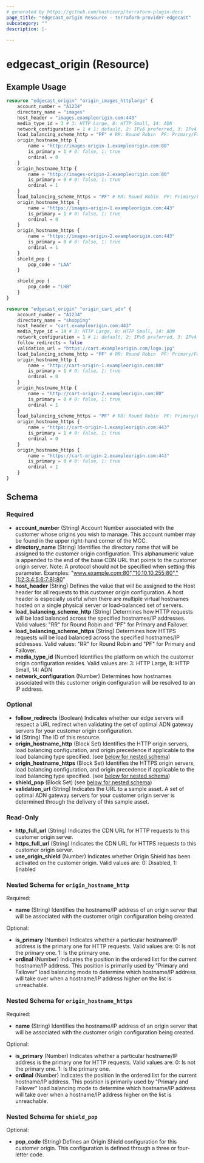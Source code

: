 ```yaml
---
# generated by https://github.com/hashicorp/terraform-plugin-docs
page_title: "edgecast_origin Resource - terraform-provider-edgecast"
subcategory: ""
description: |-
  
---
```


# edgecast_origin (Resource)



## Example Usage

```terraform
resource "edgecast_origin" "origin_images_httplarge" {
    account_number = "A1234"
    directory_name = "images"
    host_header = "images.exampleorigin.com:443"
    media_type_id = 3 # 3: HTTP Large, 8: HTTP Small, 14: ADN
    network_configuration = 1 # 1: default, 2: IPv6 preferred, 3: IPv4 preferred, 4: IPv4 only, 5: IPv6 only
    load_balancing_scheme_http = "PF" # RR: Round Robin  PF: Primary/Failover.
    origin_hostname_http {
        name = "http://images-origin-1.exampleorigin.com:80"
        is_primary = 1 # 0: false, 1: true
        ordinal = 0
    }
    origin_hostname_http {
        name = "http://images-origin-2.exampleorigin.com:80"
        is_primary = 0 # 0: false, 1: true
        ordinal = 1
    }
    load_balancing_scheme_https = "PF" # RR: Round Robin  PF: Primary/Failover.
    origin_hostname_https {
        name = "https://images-origin-1.exampleorigin.com:443"
        is_primary = 1 # 0: false, 1: true
        ordinal = 0
    }
    origin_hostname_https {
        name = "https://images-origin-2.exampleorigin.com:443"
        is_primary = 0 # 0: false, 1: true
        ordinal = 1
    }
    shield_pop {
        pop_code = "LAA"
    }

    shield_pop {
        pop_code = "LHB"
    }
}

resource "edgecast_origin" "origin_cart_adn" {
    account_number = "A1234"
    directory_name = "shopping"
    host_header = "cart.exampleorigin.com:443"
    media_type_id = 14 # 3: HTTP Large, 8: HTTP Small, 14: ADN
    network_configuration = 1 # 1: default, 2: IPv6 preferred, 3: IPv4 preferred, 4: IPv4 only, 5: IPv6 only
    follow_redirects = false
    validation_url = "https://cart.exampleorigin.com/logo.jpg"
    load_balancing_scheme_http = "PF" # RR: Round Robin  PF: Primary/Failover.
    origin_hostname_http {
        name = "http://cart-origin-1.exampleorigin.com:80"
        is_primary = 1 # 0: false, 1: true
        ordinal = 0
    }
    origin_hostname_http {
        name = "http://cart-origin-2.exampleorigin.com:80"
        is_primary = 0 # 0: false, 1: true
        ordinal = 1
    }
    load_balancing_scheme_https = "PF" # RR: Round Robin  PF: Primary/Failover.
    origin_hostname_https {
        name = "https://cart-origin-1.exampleorigin.com:443"
        is_primary = 1 # 0: false, 1: true
        ordinal = 0
    }
    origin_hostname_https {
        name = "https://cart-origin-2.exampleorigin.com:443"
        is_primary = 0 # 0: false, 1: true
        ordinal = 1
    }
}
```

<!-- schema generated by tfplugindocs -->
## Schema

### Required

- **account_number** (String) Account Number associated with the customer whose 
				origins you wish to manage. This account number may be found in 
				the upper right-hand corner of the MCC.
- **directory_name** (String) Identifies the directory name that will be 
				assigned to the customer origin configuration. This alphanumeric 
				value is appended to the end of the base CDN URL that points to 
				the customer origin server. Note: A protocol should not be 
				specified when setting this parameter. Examples: 
				"www.example.com:80","10.10.10.255:80","[1:2:3:4:5:6:7:8]:80"
- **host_header** (String) Defines the value that will be assigned to the 
				Host header for all requests to this customer origin 
				configuration. A host header is especially useful when there are 
				multiple virtual hostnames hosted on a single physical server or 
				load-balanced set of servers.
- **load_balancing_scheme_http** (String) Determines how HTTP requests will be 
				load balanced across the specified hostnames/IP 
				addresses. Valid values: "RR" for Round Robin and 
				"PF" for Primary and Failover.
- **load_balancing_scheme_https** (String) Determines how HTTPS requests will be 
				load balanced across the specified hostnames/IP 
				addresses. Valid values: "RR" for Round Robin and 
				"PF" for Primary and Failover.
- **media_type_id** (Number) Identifies the platform on which the customer 
				origin configuration resides. Valid values are:
				3: HTTP Large, 8: HTTP Small, 14: ADN
- **network_configuration** (Number) Determines how hostnames associated with this 
				customer origin configuration will be resolved to an IP 
				address.

### Optional

- **follow_redirects** (Boolean) Indicates whether our edge servers will respect a 
				URL redirect when validating the set of optimal ADN gateway 
				servers for your customer origin configuration.
- **id** (String) The ID of this resource.
- **origin_hostname_http** (Block Set) Identifies the HTTP origin servers, load 
				balancing configuration, and origin precedence if applicable to 
				the load balancing type specified. (see [below for nested schema](#nestedblock--origin_hostname_http))
- **origin_hostname_https** (Block Set) Identifies the HTTPS origin servers, load 
				balancing configuration, and origin precedence if applicable to 
				the load balancing type specified. (see [below for nested schema](#nestedblock--origin_hostname_https))
- **shield_pop** (Block Set) (see [below for nested schema](#nestedblock--shield_pop))
- **validation_url** (String) Indicates the URL to a sample asset. A set of 
				optimal ADN gateway servers for your customer origin server is 
				determined through the delivery of this sample asset.

### Read-Only

- **http_full_url** (String) Indicates the CDN URL for HTTP requests to this 
				customer origin server.
- **https_full_url** (String) Indicates the CDN URL for HTTPS requests to this 
				customer origin server.
- **use_origin_shield** (Number) Indicates whether Origin Shield has been activated 
				on the customer origin. Valid values are:
				0: Disabled, 1: Enabled

<a id="nestedblock--origin_hostname_http"></a>
### Nested Schema for `origin_hostname_http`

Required:

- **name** (String) Identifies the hostname/IP 
				address of an origin server that will be 
				associated with the customer origin 
				configuration being created.

Optional:

- **is_primary** (Number) Indicates whether a 
				particular hostname/IP address is the 
				primary one for HTTP requests.
				Valid values are:
				0: Is not the primary one.
				1: Is the primary one.
- **ordinal** (Number) Indicates the position in 
				the ordered list for the current 
				hostname/IP address. This position is 
				primarily used by "Primary and Failover" 
				load balancing mode to determine which 
				hostname/IP address will take over when 
				a hostname/IP address higher on the list 
				is unreachable.


<a id="nestedblock--origin_hostname_https"></a>
### Nested Schema for `origin_hostname_https`

Required:

- **name** (String) Identifies the hostname/IP 
				address of an origin server that will be 
				associated with the customer origin 
				configuration being created.

Optional:

- **is_primary** (Number) Indicates whether a 
				particular hostname/IP address is the 
				primary one for HTTP requests.
				Valid values are:
				0: Is not the primary one.
				1: Is the primary one.
- **ordinal** (Number) Indicates the position in 
				the ordered list for the current 
				hostname/IP address. This position is 
				primarily used by "Primary and Failover" 
				load balancing mode to determine which 
				hostname/IP address will take over when 
				a hostname/IP address higher on the list 
				is unreachable.


<a id="nestedblock--shield_pop"></a>
### Nested Schema for `shield_pop`

Optional:

- **pop_code** (String) Defines an Origin Shield configuration 
							for this customer origin. This configuration is 
							defined through a three or four-letter code.


